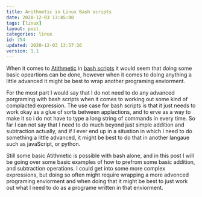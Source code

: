 ```yaml
---
title: Arithmetic in Linux Bash scripts
date: 2020-12-03 13:45:00
tags: [linux]
layout: post
categories: linux
id: 754
updated: 2020-12-03 13:57:26
version: 1.1
---
```


When it comes to [Atithmetic](https://ryanstutorials.net/bash-scripting-tutorial/bash-arithmetic.php) in [bash scripts](/2020/11/27/bash-scripts/) it would seem that doing some basic opeartions can be done, however when it comes to doing anything a little advanced it might be best to wrap another programing enviorment.

For the most part I would say that I do not need to do any advanced porgraming with bash scripts when it comes to working out some kind of complacted expression. The use case for bash scripts is that it just needs to work okay as a glue of sorts between applactions, and to erve as a way to make it so i do not have to type a long string of commands in every time. So far I can not say that I need to do much beyond just simple addition and subtraction actually, and if I ever end up in a situstion in which I need to do something a little advanced, it might be best to do that in another langaue such as javaScript, or python.

Still some basic Atithmetic is possible with bash alone, and in this post I will be going over some basic examples of how to prefrom some basic addition, and subtraction operations. I could get into some more complex expressions, but doing so often might require wrapping a more advenced programing enviorment and when doing that it might be best to just work out what I need to do as a programe written in that enviorment.

<!-- more -->
